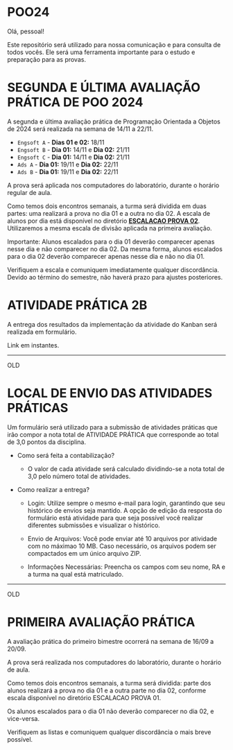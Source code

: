 # POO24

Olá, pessoal!

Este repositório será utilizado para nossa comunicação e para consulta de todos vocês. Ele será uma ferramenta importante para o estudo e preparação para as provas.


# SEGUNDA E ÚLTIMA AVALIAÇÃO PRÁTICA DE POO 2024

A segunda e última avaliação prática de Programação Orientada a Objetos de 2024 será realizada na semana de 14/11 a 22/11.

+ `Engsoft A` - **Dias 01 e 02:** 18/11
+ `Engsoft B` - **Dia 01:** 14/11 e **Dia 02:** 21/11
+ `Engsoft C` - **Dia 01:** 14/11 e **Dia 02:** 21/11
+ `Ads A` - **Dia 01:** 19/11 e **Dia 02:** 22/11
+ `Ads B` - **Dia 01:** 19/11 e **Dia 02:** 22/11

A prova será aplicada nos computadores do laboratório, durante o horário regular de aula.

Como temos dois encontros semanais, a turma será dividida em duas partes: uma realizará a prova no dia 01 e a outra no dia 02. A escala de alunos por dia está disponível no diretório [**ESCALACAO PROVA 02**](https://github.com/JoaoChoma/POO24/tree/main/ESCALACAO%20PROVA%2002). Utilizaremos a mesma escala de divisão aplicada na primeira avaliação.

Importante: Alunos escalados para o dia 01 deverão comparecer apenas nesse dia e não comparecer no dia 02. Da mesma forma, alunos escalados para o dia 02 deverão comparecer apenas nesse dia e não no dia 01.

Verifiquem a escala e comuniquem imediatamente qualquer discordância. Devido ao término do semestre, não haverá prazo para ajustes posteriores.

# ATIVIDADE PRÁTICA 2B

A entrega dos resultados da implementação da atividade do Kanban será realizada em formulário.

Link em instantes.


---
OLD
# LOCAL DE ENVIO DAS ATIVIDADES PRÁTICAS

Um formulário será utilizado para a submissão de atividades práticas que irão compor a nota total de ATIVIDADE PRÁTICA que corresponde ao total de 3,0 pontos da disciplina.

* Como será feita a contabilização?

    + O valor de cada atividade será calculado dividindo-se a nota total de 3,0 pelo número total de atividades.

* Como realizar a entrega?

    + Login: Utilize sempre o mesmo e-mail para login, garantindo que seu histórico de envios seja mantido. A opção de edição da resposta do formulário está atividade para que seja possível você realizar diferentes submissões e visualizar o histórico.

    + Envio de Arquivos: Você pode enviar até 10 arquivos por atividade com no máximao 10 MB. Caso necessário, os arquivos podem ser compactados em um único arquivo ZIP.

    + Informações Necessárias: Preencha os campos com seu nome, RA e a turma na qual está matriculado.

-----
OLD

# PRIMEIRA AVALIAÇÃO PRÁTICA

A avaliação prática do primeiro bimestre ocorrerá na semana de 16/09 a 20/09.

A prova será realizada nos computadores do laboratório, durante o horário de aula.

Como temos dois encontros semanais, a turma será dividida: parte dos alunos realizará a prova no dia 01 e a outra parte no dia 02, conforme escala disponível no diretório ESCALACAO PROVA 01.

Os alunos escalados para o dia 01 não deverão comparecer no dia 02, e vice-versa.

Verifiquem as listas e comuniquem qualquer discordância o mais breve possível.